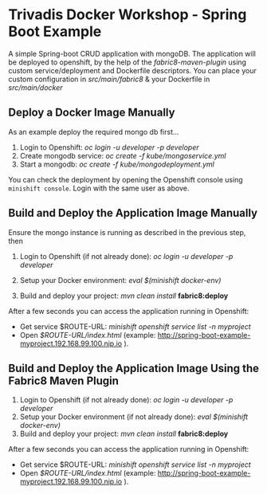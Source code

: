 # Trivadis Docker Workshop - Spring Boot Example

A simple Spring-boot CRUD application with mongoDB. The application will be deployed to openshift, by the help of the
_fabric8-maven-plugin_ using custom service/deployment and Dockerfile descriptors. You can place your custom configuration
in *src/main/fabric8* & your Dockerfile in *src/main/docker*

## Deploy a Docker Image Manually

As an example deploy the required mongo db first...

1. Login to Openshift: *oc login -u developer -p developer*
2. Create mongodb service: *oc create -f kube/mongoservice.yml*
3. Start a mongodb: *oc create -f kube/mongodeployment.yml*

You can check the deployment by opening the Openshift console using
`minishift console`. Login with the same user as above.

## Build and Deploy the Application Image Manually

Ensure the mongo instance is running as described in the previous step, then

1. Login to Openshift (if not already done): *oc login -u developer -p developer*
2. Setup your Docker environment: *eval $(minishift docker-env)*

5. Build and deploy your project: *mvn clean install* **fabric8:deploy**

After a few seconds you can access the application running in Openshift:

* Get service $ROUTE-URL: *minishift openshift service list -n myproject*
* Open *$ROUTE-URL/index.html*  (example: http://spring-boot-example-myproject.192.168.99.100.nip.io ).


## Build and Deploy the Application Image Using the Fabric8 Maven Plugin

1. Login to Openshift (if not already done): *oc login -u developer -p developer*
2. Setup your Docker environment (if not already done): *eval $(minishift docker-env)*
3. Build and deploy your project: *mvn clean install* **fabric8:deploy**

After a few seconds you can access the application running in Openshift:

* Get service $ROUTE-URL: *minishift openshift service list -n myproject*
* Open *$ROUTE-URL/index.html*  (example: http://spring-boot-example-myproject.192.168.99.100.nip.io ).
